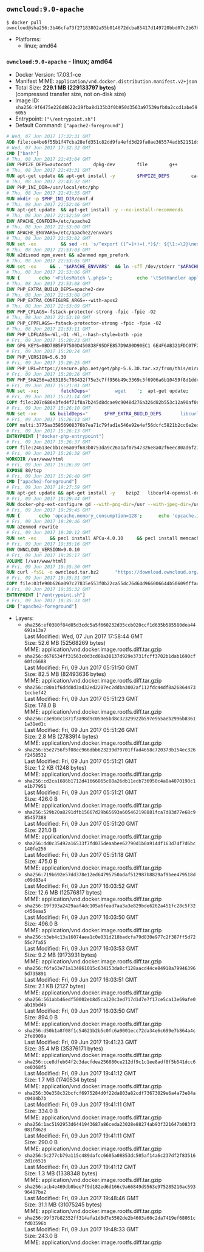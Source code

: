 ## `owncloud:9.0-apache`

```console
$ docker pull owncloud@sha256:3b46cfa73f27183802a55b014672dcba85417d149720bbd07c2b67bef93fb277
```

-	Platforms:
	-	linux; amd64

### `owncloud:9.0-apache` - linux; amd64

-	Docker Version: 17.03.1-ce
-	Manifest MIME: `application/vnd.docker.distribution.manifest.v2+json`
-	Total Size: **229.1 MB (229133797 bytes)**  
	(compressed transfer size, not on-disk size)
-	Image ID: `sha256:9f6475e226d8622c29fba8d135b3f0b950d3563a97539afb0a2ccd1abe596055`
-	Entrypoint: `["\/entrypoint.sh"]`
-	Default Command: `["apache2-foreground"]`

```dockerfile
# Wed, 07 Jun 2017 17:32:31 GMT
ADD file:ce4be6f55b1f47cba28efd351c82dd9fa4efd3d29fa0ae365574adb52151dda1 in / 
# Wed, 07 Jun 2017 17:32:32 GMT
CMD ["bash"]
# Thu, 08 Jun 2017 22:43:04 GMT
ENV PHPIZE_DEPS=autoconf 		dpkg-dev 		file 		g++ 		gcc 		libc-dev 		libpcre3-dev 		make 		pkg-config 		re2c
# Thu, 08 Jun 2017 22:43:31 GMT
RUN apt-get update && apt-get install -y 		$PHPIZE_DEPS 		ca-certificates 		curl 		libedit2 		libsqlite3-0 		libxml2 		xz-utils 	--no-install-recommends && rm -r /var/lib/apt/lists/*
# Thu, 08 Jun 2017 22:43:32 GMT
ENV PHP_INI_DIR=/usr/local/etc/php
# Thu, 08 Jun 2017 22:43:35 GMT
RUN mkdir -p $PHP_INI_DIR/conf.d
# Thu, 08 Jun 2017 22:52:46 GMT
RUN apt-get update 	&& apt-get install -y --no-install-recommends 		apache2 	&& rm -rf /var/lib/apt/lists/*
# Thu, 08 Jun 2017 22:52:59 GMT
ENV APACHE_CONFDIR=/etc/apache2
# Thu, 08 Jun 2017 22:53:00 GMT
ENV APACHE_ENVVARS=/etc/apache2/envvars
# Thu, 08 Jun 2017 22:53:02 GMT
RUN set -ex 		&& sed -ri 's/^export ([^=]+)=(.*)$/: ${\1:=\2}\nexport \1/' "$APACHE_ENVVARS" 		&& . "$APACHE_ENVVARS" 	&& for dir in 		"$APACHE_LOCK_DIR" 		"$APACHE_RUN_DIR" 		"$APACHE_LOG_DIR" 		/var/www/html 	; do 		rm -rvf "$dir" 		&& mkdir -p "$dir" 		&& chown -R "$APACHE_RUN_USER:$APACHE_RUN_GROUP" "$dir"; 	done
# Thu, 08 Jun 2017 22:53:03 GMT
RUN a2dismod mpm_event && a2enmod mpm_prefork
# Thu, 08 Jun 2017 22:53:05 GMT
RUN set -ex 	&& . "$APACHE_ENVVARS" 	&& ln -sfT /dev/stderr "$APACHE_LOG_DIR/error.log" 	&& ln -sfT /dev/stdout "$APACHE_LOG_DIR/access.log" 	&& ln -sfT /dev/stdout "$APACHE_LOG_DIR/other_vhosts_access.log"
# Thu, 08 Jun 2017 22:53:06 GMT
RUN { 		echo '<FilesMatch \.php$>'; 		echo '\tSetHandler application/x-httpd-php'; 		echo '</FilesMatch>'; 		echo; 		echo 'DirectoryIndex disabled'; 		echo 'DirectoryIndex index.php index.html'; 		echo; 		echo '<Directory /var/www/>'; 		echo '\tOptions -Indexes'; 		echo '\tAllowOverride All'; 		echo '</Directory>'; 	} | tee "$APACHE_CONFDIR/conf-available/docker-php.conf" 	&& a2enconf docker-php
# Thu, 08 Jun 2017 22:53:08 GMT
ENV PHP_EXTRA_BUILD_DEPS=apache2-dev
# Thu, 08 Jun 2017 22:53:08 GMT
ENV PHP_EXTRA_CONFIGURE_ARGS=--with-apxs2
# Thu, 08 Jun 2017 22:53:09 GMT
ENV PHP_CFLAGS=-fstack-protector-strong -fpic -fpie -O2
# Thu, 08 Jun 2017 22:53:10 GMT
ENV PHP_CPPFLAGS=-fstack-protector-strong -fpic -fpie -O2
# Thu, 08 Jun 2017 22:53:11 GMT
ENV PHP_LDFLAGS=-Wl,-O1 -Wl,--hash-style=both -pie
# Fri, 09 Jun 2017 15:20:23 GMT
ENV GPG_KEYS=0BD78B5F97500D450838F95DFE857D9A90D90EC1 6E4F6AB321FDC07F2C332E3AC2BF0BC433CFC8B3
# Fri, 09 Jun 2017 15:20:24 GMT
ENV PHP_VERSION=5.6.30
# Fri, 09 Jun 2017 15:20:25 GMT
ENV PHP_URL=https://secure.php.net/get/php-5.6.30.tar.xz/from/this/mirror PHP_ASC_URL=https://secure.php.net/get/php-5.6.30.tar.xz.asc/from/this/mirror
# Fri, 09 Jun 2017 15:20:26 GMT
ENV PHP_SHA256=a363185c786432f75e3c7ff956b49c3369c3f6906a6b10459f8d1ddc22f70805 PHP_MD5=68753955a8964ae49064c6424f81eb3e
# Fri, 09 Jun 2017 15:21:01 GMT
RUN set -xe; 		fetchDeps=' 		wget 	'; 	apt-get update; 	apt-get install -y --no-install-recommends $fetchDeps; 	rm -rf /var/lib/apt/lists/*; 		mkdir -p /usr/src; 	cd /usr/src; 		wget -O php.tar.xz "$PHP_URL"; 		if [ -n "$PHP_SHA256" ]; then 		echo "$PHP_SHA256 *php.tar.xz" | sha256sum -c -; 	fi; 	if [ -n "$PHP_MD5" ]; then 		echo "$PHP_MD5 *php.tar.xz" | md5sum -c -; 	fi; 		if [ -n "$PHP_ASC_URL" ]; then 		wget -O php.tar.xz.asc "$PHP_ASC_URL"; 		export GNUPGHOME="$(mktemp -d)"; 		for key in $GPG_KEYS; do 			gpg --keyserver ha.pool.sks-keyservers.net --recv-keys "$key"; 		done; 		gpg --batch --verify php.tar.xz.asc php.tar.xz; 		rm -r "$GNUPGHOME"; 	fi; 		apt-get purge -y --auto-remove $fetchDeps
# Fri, 09 Jun 2017 15:21:14 GMT
COPY file:207c686e3fed4f71f8a7b245d8dcae9c9048d276a326d82b553c12a90af0c0ca in /usr/local/bin/ 
# Fri, 09 Jun 2017 15:26:10 GMT
RUN set -xe 	&& buildDeps=" 		$PHP_EXTRA_BUILD_DEPS 		libcurl4-openssl-dev 		libedit-dev 		libsqlite3-dev 		libssl-dev 		libxml2-dev 	" 	&& apt-get update && apt-get install -y $buildDeps --no-install-recommends && rm -rf /var/lib/apt/lists/* 		&& export CFLAGS="$PHP_CFLAGS" 		CPPFLAGS="$PHP_CPPFLAGS" 		LDFLAGS="$PHP_LDFLAGS" 	&& docker-php-source extract 	&& cd /usr/src/php 	&& gnuArch="$(dpkg-architecture --query DEB_BUILD_GNU_TYPE)" 	&& ./configure 		--build="$gnuArch" 		--with-config-file-path="$PHP_INI_DIR" 		--with-config-file-scan-dir="$PHP_INI_DIR/conf.d" 				--disable-cgi 				--enable-ftp 		--enable-mbstring 		--enable-mysqlnd 				--with-curl 		--with-libedit 		--with-openssl 		--with-zlib 				--with-pcre-regex=/usr 		--with-libdir="lib/$gnuArch" 				$PHP_EXTRA_CONFIGURE_ARGS 	&& make -j "$(nproc)" 	&& make install 	&& { find /usr/local/bin /usr/local/sbin -type f -executable -exec strip --strip-all '{}' + || true; } 	&& make clean 	&& cd / 	&& docker-php-source delete 		&& apt-get purge -y --auto-remove -o APT::AutoRemove::RecommendsImportant=false $buildDeps 		&& pecl update-channels 	&& rm -rf /tmp/pear ~/.pearrc
# Fri, 09 Jun 2017 15:26:13 GMT
COPY multi:3775aa35856908376b7ea71c79fad1e546e92e4ef56dcfc5821b2cc6e2ed6cdc in /usr/local/bin/ 
# Fri, 09 Jun 2017 15:26:13 GMT
ENTRYPOINT ["docker-php-entrypoint"]
# Fri, 09 Jun 2017 15:26:37 GMT
COPY file:24613ecbb1ce6a09f683b0753da9c26a1af07547326e8a02f6eec80ad6f2774a in /usr/local/bin/ 
# Fri, 09 Jun 2017 15:26:38 GMT
WORKDIR /var/www/html
# Fri, 09 Jun 2017 15:26:39 GMT
EXPOSE 80/tcp
# Fri, 09 Jun 2017 15:26:40 GMT
CMD ["apache2-foreground"]
# Fri, 09 Jun 2017 19:27:59 GMT
RUN apt-get update && apt-get install -y 	bzip2 	libcurl4-openssl-dev 	libfreetype6-dev 	libicu-dev 	libjpeg-dev 	libldap2-dev 	libmcrypt-dev 	libmemcached-dev 	libpng12-dev 	libpq-dev 	libxml2-dev 	&& rm -rf /var/lib/apt/lists/*
# Fri, 09 Jun 2017 19:29:44 GMT
RUN docker-php-ext-configure gd --with-png-dir=/usr --with-jpeg-dir=/usr 	&& docker-php-ext-configure ldap --with-libdir=lib/x86_64-linux-gnu/ 	&& docker-php-ext-install exif gd intl ldap mbstring mcrypt mysql opcache pdo_mysql pdo_pgsql pgsql zip
# Fri, 09 Jun 2017 19:29:45 GMT
RUN { 		echo 'opcache.memory_consumption=128'; 		echo 'opcache.interned_strings_buffer=8'; 		echo 'opcache.max_accelerated_files=4000'; 		echo 'opcache.revalidate_freq=60'; 		echo 'opcache.fast_shutdown=1'; 		echo 'opcache.enable_cli=1'; 	} > /usr/local/etc/php/conf.d/opcache-recommended.ini
# Fri, 09 Jun 2017 19:29:46 GMT
RUN a2enmod rewrite
# Fri, 09 Jun 2017 19:30:12 GMT
RUN set -ex 	&& pecl install APCu-4.0.10 	&& pecl install memcached-2.2.0 	&& pecl install redis-2.2.8 	&& docker-php-ext-enable apcu memcached redis
# Fri, 09 Jun 2017 19:35:16 GMT
ENV OWNCLOUD_VERSION=9.0.10
# Fri, 09 Jun 2017 19:35:17 GMT
VOLUME [/var/www/html]
# Fri, 09 Jun 2017 19:35:30 GMT
RUN curl -fsSL -o owncloud.tar.bz2 		"https://download.owncloud.org/community/owncloud-${OWNCLOUD_VERSION}.tar.bz2" 	&& curl -fsSL -o owncloud.tar.bz2.asc 		"https://download.owncloud.org/community/owncloud-${OWNCLOUD_VERSION}.tar.bz2.asc" 	&& export GNUPGHOME="$(mktemp -d)" 	&& gpg --keyserver ha.pool.sks-keyservers.net --recv-keys E3036906AD9F30807351FAC32D5D5E97F6978A26 	&& gpg --batch --verify owncloud.tar.bz2.asc owncloud.tar.bz2 	&& rm -r "$GNUPGHOME" owncloud.tar.bz2.asc 	&& tar -xjf owncloud.tar.bz2 -C /usr/src/ 	&& rm owncloud.tar.bz2
# Fri, 09 Jun 2017 19:35:31 GMT
COPY file:03fe90b626a097c27835e553f0b22ca55dc76d64d966006644b50609fffa4161 in /entrypoint.sh 
# Fri, 09 Jun 2017 19:35:32 GMT
ENTRYPOINT ["/entrypoint.sh"]
# Fri, 09 Jun 2017 19:35:33 GMT
CMD ["apache2-foreground"]
```

-	Layers:
	-	`sha256:ef0380f84d05d3cdc5a5f660232d35ccb020ccf1d635b585580dea44691a13a7`  
		Last Modified: Wed, 07 Jun 2017 17:58:44 GMT  
		Size: 52.6 MB (52568269 bytes)  
		MIME: application/vnd.docker.image.rootfs.diff.tar.gzip
	-	`sha256:d676534ff31563c0d3cd60a30137d929e3731fcff3702b1dab1690cf60fc6688`  
		Last Modified: Fri, 09 Jun 2017 05:51:50 GMT  
		Size: 82.5 MB (82493636 bytes)  
		MIME: application/vnd.docker.image.rootfs.diff.tar.gzip
	-	`sha256:c80a1f6ddd8d3ad32ed2207ec2ddba3002af112fdc44df8a268644731ccbef42`  
		Last Modified: Fri, 09 Jun 2017 05:51:23 GMT  
		Size: 178.0 B  
		MIME: application/vnd.docker.image.rootfs.diff.tar.gzip
	-	`sha256:c3e9b0c1871f3a98d9c059e5bd8c32329922b597e955aeb2996b83611a31ed1c`  
		Last Modified: Fri, 09 Jun 2017 05:51:26 GMT  
		Size: 2.8 MB (2783914 bytes)  
		MIME: application/vnd.docker.image.rootfs.diff.tar.gzip
	-	`sha256:b5e2756f5f08ec966dbb623239d79701ffad4658c720373b154ec326f2458532`  
		Last Modified: Fri, 09 Jun 2017 05:51:21 GMT  
		Size: 1.2 KB (1248 bytes)  
		MIME: application/vnd.docker.image.rootfs.diff.tar.gzip
	-	`sha256:cd2ca1686b1712d41666865c88a26db11ecb736950c4a8a4070198c1e1b77951`  
		Last Modified: Fri, 09 Jun 2017 05:51:21 GMT  
		Size: 426.0 B  
		MIME: application/vnd.docker.image.rootfs.diff.tar.gzip
	-	`sha256:529b20a8291dfb15667d29b65693a605462198881fca7d83d77e68c985457388`  
		Last Modified: Fri, 09 Jun 2017 05:51:20 GMT  
		Size: 221.0 B  
		MIME: application/vnd.docker.image.rootfs.diff.tar.gzip
	-	`sha256:dd0c35492a16533f7fd075deaabee62790d1b0a914df163d74f7d6bc140fe256`  
		Last Modified: Fri, 09 Jun 2017 05:51:18 GMT  
		Size: 475.0 B  
		MIME: application/vnd.docker.image.rootfs.diff.tar.gzip
	-	`sha256:719b692e57dd378e12ed64795750adaf512987b8829af9bee479518dc09d83a4`  
		Last Modified: Fri, 09 Jun 2017 16:03:52 GMT  
		Size: 12.6 MB (12576817 bytes)  
		MIME: application/vnd.docker.image.rootfs.diff.tar.gzip
	-	`sha256:19f393a2429aaf4dc105a6fead7aa3a3e829bde6262a451fc28c5f32c456eaa5`  
		Last Modified: Fri, 09 Jun 2017 16:03:50 GMT  
		Size: 496.0 B  
		MIME: application/vnd.docker.image.rootfs.diff.tar.gzip
	-	`sha256:b3eb4c13a16074aea1c0e031d218badcfa79d830e977c2f387ff5d7255c7fa55`  
		Last Modified: Fri, 09 Jun 2017 16:03:53 GMT  
		Size: 9.2 MB (9173931 bytes)  
		MIME: application/vnd.docker.image.rootfs.diff.tar.gzip
	-	`sha256:f6fa63e71a134861015c634153da0cf128aacd44ce84918a799463965d735891`  
		Last Modified: Fri, 09 Jun 2017 16:03:51 GMT  
		Size: 2.1 KB (2127 bytes)  
		MIME: application/vnd.docker.image.rootfs.diff.tar.gzip
	-	`sha256:561abb46edf50002eb8d5ca120c3ed717d1d7e7f17ce5ca13e69afe0ab16bd4b`  
		Last Modified: Fri, 09 Jun 2017 16:03:50 GMT  
		Size: 894.0 B  
		MIME: application/vnd.docker.image.rootfs.diff.tar.gzip
	-	`sha256:d50b1a8f08f1c54621b2b5c0fc6a9001ecc72da34e6c699e7b864a4c2fe8909a`  
		Last Modified: Fri, 09 Jun 2017 19:41:23 GMT  
		Size: 35.4 MB (35376171 bytes)  
		MIME: application/vnd.docker.image.rootfs.diff.tar.gzip
	-	`sha256:cce8dfeb64f2c3dacfdea256880ce212df9c1c1ee8adf8f5b541dcc6ce0368f5`  
		Last Modified: Fri, 09 Jun 2017 19:41:12 GMT  
		Size: 1.7 MB (1740534 bytes)  
		MIME: application/vnd.docker.image.rootfs.diff.tar.gzip
	-	`sha256:30e358c32bcfcf6975284d0f22da803a82cdf73673029e6a4a73e84ac0404b7b`  
		Last Modified: Fri, 09 Jun 2017 19:41:11 GMT  
		Size: 334.0 B  
		MIME: application/vnd.docker.image.rootfs.diff.tar.gzip
	-	`sha256:1ac5192953d6441943687a86ceda23028e88274ab93f321647b083f3081f8628`  
		Last Modified: Fri, 09 Jun 2017 19:41:11 GMT  
		Size: 290.0 B  
		MIME: application/vnd.docker.image.rootfs.diff.tar.gzip
	-	`sha256:5c277cb79a115c489dafcc6605a08853dc505af14a6c237df2f835162d1c6516`  
		Last Modified: Fri, 09 Jun 2017 19:41:12 GMT  
		Size: 1.3 MB (1338348 bytes)  
		MIME: application/vnd.docker.image.rootfs.diff.tar.gzip
	-	`sha256:acb4e469db0bee7f9d182ed6d166c9a66849d9563e975285210ac59396487ba2`  
		Last Modified: Fri, 09 Jun 2017 19:48:46 GMT  
		Size: 31.1 MB (31075245 bytes)  
		MIME: application/vnd.docker.image.rootfs.diff.tar.gzip
	-	`sha256:99f37b82352ff314afa1d8d7e5502de2b4603a60c2da7419ef68061cfd03596b`  
		Last Modified: Fri, 09 Jun 2017 19:48:33 GMT  
		Size: 243.0 B  
		MIME: application/vnd.docker.image.rootfs.diff.tar.gzip

